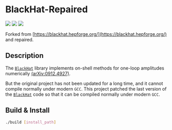 # BlackHat-Repaired 

![](https://img.shields.io/badge/GCC--7.5.0-passing-green) ![](https://img.shields.io/badge/GCC--9.3.0-passing-green) ![](https://img.shields.io/badge/Ubuntu--latest-passing-green?logo=ubuntu)

Forked from [https://blackhat.hepforge.org/](https://blackhat.hepforge.org/) and repaired. 

## Description

The [`BlackHat`](https://blackhat.hepforge.org/) library implements on-shell methods for one-loop amplitudes numerically [(arXiv:0912.4927)](https://arxiv.org/pdf/0912.4927.pdf). 

But the original project has not been updated for a long time, and it cannot compile normally under modern `GCC`. This project patched the last version of the [`BlackHat`](https://blackhat.hepforge.org/) code so that it can be compiled normally under modern `GCC`.

## Build & Install

```bash
./build [install_path]
```
